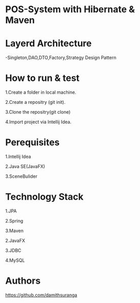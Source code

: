POS-System with Hibernate & Maven
=====


Layerd Architecture
====

-Singleton,DAO,DTO,Factory,Strategy Design Pattern

How to run & test 
========
 
1.Create a folder in local machine.

2.Create a repositry (git init).

3.Clone the repositry(git clone)


4.Import project via Intellij Idea.

Perequisites
=====

1.Intellij Idea

2.Java SE(JavaFX)

3.SceneBulider

Technology Stack
==============

1.JPA

2.Spring

3.Maven

2.JavaFX

3.JDBC

4.MySQL

Authors
=============

https://github.com/damithsuranga

